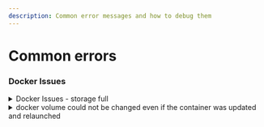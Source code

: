 ```yaml
---
description: Common error messages and how to debug them
---
```


# Common errors

### Docker Issues

<details>

<summary>Docker Issues - storage full</summary>

* Storage full on submission box
  * there can be so many error patterns in shortage of storage

{% code title="Add error" overflow="wrap" %}
```
// Some code
```
{% endcode %}

In this case, a common problem is that multiple unused docker containers remain on the submission box. A simple solution is to prune unused containers:

```
docker system prune
```

or belows:

```
// Remove all stopped containers
% docker rm $(docker ps -a -q)
```

```
// or Remove all containers
% docker rm -f $(docker ps -a -q)
```

</details>

<details>

<summary>docker volume could not be changed even if the container was updated and relaunched</summary>

* Docker volume will not be changed and remained once it was created (except mount with -v). That is to say "exists independently".
* This is observed as well in using docker-compose. If you define and use volumes: in docker-compose.yml file, be cautious that the created volume will not be removed after invoking `docker compose down` .
* a workaround is to delete the docker volume beforehand

```
# Remove volumes
% docker volume rm <specified volume name>
# or 
% docker volume prune
```

</details>

